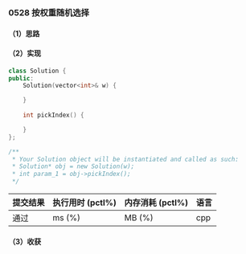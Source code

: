### 0528 按权重随机选择

#### （1）思路

#### （2）实现

```cpp
class Solution {
public:
    Solution(vector<int>& w) {

    }
    
    int pickIndex() {

    }
};

/**
 * Your Solution object will be instantiated and called as such:
 * Solution* obj = new Solution(w);
 * int param_1 = obj->pickIndex();
 */
```

| 提交结果 | 执行用时 (pctl%) | 内存消耗 (pctl%) | 语言 |
|:---------|:-----------------|:-----------------|:-----|
| 通过     |  ms (%)   |  MB (%)  | cpp  |

#### （3）收获
